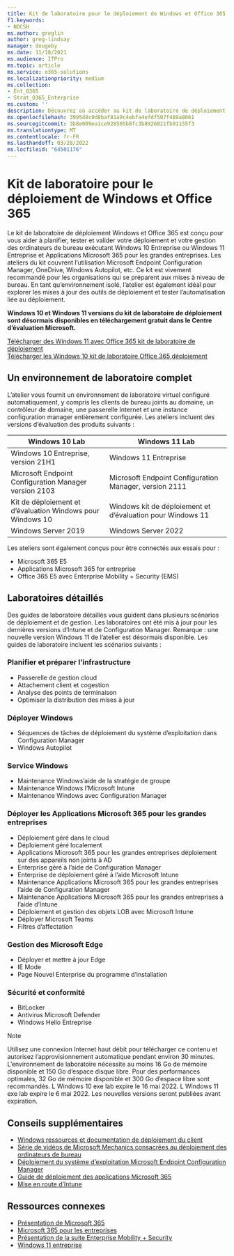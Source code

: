 ```yaml
---
title: Kit de laboratoire pour le déploiement de Windows et Office 365
f1.keywords:
- NOCSH
ms.author: greglin
author: greg-lindsay
manager: dougeby
ms.date: 11/18/2021
ms.audience: ITPro
ms.topic: article
ms.service: o365-solutions
ms.localizationpriority: medium
ms.collection:
- Ent_O365
- Strat_O365_Enterprise
ms.custom: ''
description: Découvrez où accéder au kit de laboratoire de déploiement Windows et Office de déploiement.
ms.openlocfilehash: 3995d8c0d8baf81a9c4ebfa4efdf587f489a8061
ms.sourcegitcommit: 3b8e009ea1ce928505b8fc3b8926021fb91155f3
ms.translationtype: MT
ms.contentlocale: fr-FR
ms.lasthandoff: 03/28/2022
ms.locfileid: "64501176"
---
```

# <a name="windows-and-office-365-deployment-lab-kit"></a>Kit de laboratoire pour le déploiement de Windows et Office 365

Le kit de laboratoire de déploiement Windows et Office 365 est conçu pour vous aider à planifier, tester et valider votre déploiement et votre gestion des ordinateurs de bureau exécutant Windows 10 Entreprise ou Windows 11 Entreprise et Applications Microsoft 365 pour les grandes entreprises. Les ateliers du kit couvrent l’utilisation Microsoft Endpoint Configuration Manager, OneDrive, Windows Autopilot, etc. Ce kit est vivement recommandé pour les organisations qui se préparent aux mises à niveau de bureau. En tant qu’environnement isolé, l’atelier est également idéal pour explorer les mises à jour des outils de déploiement et tester l’automatisation liée au déploiement.

**Windows 10 et Windows 11 versions du kit de laboratoire de déploiement sont désormais disponibles en téléchargement gratuit dans le Centre d’évaluation Microsoft.**

[Télécharger des Windows 11 avec Office 365 kit de laboratoire de déploiement](https://www.microsoft.com/evalcenter/evaluate-windows-11-office-365-lab-kit)<br>
[Télécharger les Windows 10 kit de laboratoire Office 365 déploiement](https://www.microsoft.com/evalcenter/evaluate-lab-kit)

## <a name="a-complete-lab-environment"></a>Un environnement de laboratoire complet

L’atelier vous fournit un environnement de laboratoire virtuel configuré automatiquement, y compris les clients de bureau joints au domaine, un contrôleur de domaine, une passerelle Internet et une instance configuration manager entièrement configurée. Les ateliers incluent des versions d’évaluation des produits suivants :


|Windows 10 Lab  |Windows 11 Lab  |
|---------|---------|
|Windows 10 Entreprise, version 21H1      | Windows 11 Entreprise        |
|Microsoft Endpoint Configuration Manager version 2103     |  Microsoft Endpoint Configuration Manager, version 2111      | 
|Kit de déploiement et d’évaluation Windows pour Windows 10     |  Windows kit de déploiement et d’évaluation pour Windows 11      | 
|Windows Server 2019     |  Windows Server 2022      | 

Les ateliers sont également conçus pour être connectés aux essais pour :

- Microsoft 365 E5
- Applications Microsoft 365 for entreprise
- Office 365 E5 avec Enterprise Mobility + Security (EMS)

## <a name="step-by-step-labs"></a>Laboratoires détaillés

Des guides de laboratoire détaillés vous guident dans plusieurs scénarios de déploiement et de gestion. Les laboratoires ont été mis à jour pour les dernières versions d’Intune et de Configuration Manager. Remarque : une nouvelle version Windows 11 de l’atelier est désormais disponible. Les guides de laboratoire incluent les scénarios suivants : 

### <a name="plan-and-prepare-infrastructure"></a>Planifier et préparer l’infrastructure

- Passerelle de gestion cloud 
- Attachement client et cogestion
- Analyse des points de terminaison
- Optimiser la distribution des mises à jour

### <a name="deploy-windows"></a>Déployer Windows 

- Séquences de tâches de déploiement du système d’exploitation dans Configuration Manager
- Windows Autopilot

### <a name="service-windows"></a>Service Windows 

- Maintenance Windows’aide de la stratégie de groupe
- Maintenance Windows l’Microsoft Intune
- Maintenance Windows avec Configuration Manager

### <a name="deploy-microsoft-365-apps-for-enterprise"></a>Déployer les Applications Microsoft 365 pour les grandes entreprises

- Déploiement géré dans le cloud
- Déploiement géré localement
- Applications Microsoft 365 pour les grandes entreprises déploiement sur des appareils non joints à AD
- Enterprise géré à l’aide de Configuration Manager
- Enterprise de déploiement géré à l’aide Microsoft Intune
- Maintenance Applications Microsoft 365 pour les grandes entreprises l’aide de Configuration Manager
- Maintenance Applications Microsoft 365 pour les grandes entreprises à l’aide d’Intune
- Déploiement et gestion des objets LOB avec Microsoft Intune
- Déployer Microsoft Teams
- Filtres d’affectation

### <a name="managing-microsoft-edge"></a>Gestion des Microsoft Edge 

- Déployer et mettre à jour Edge    
- IE Mode
- Page Nouvel Enterprise du programme d’installation 

### <a name="security-and-compliance"></a>Sécurité et conformité 

- BitLocker 
- Antivirus Microsoft Defender  
- Windows Hello Entreprise    

> [!NOTE]
> Utilisez une connexion Internet haut débit pour télécharger ce contenu et autorisez l’approvisionnement automatique pendant environ 30 minutes. L’environnement de laboratoire nécessite au moins 16 Go de mémoire disponible et 150 Go d’espace disque libre. Pour des performances optimales, 32 Go de mémoire disponible et 300 Go d’espace libre sont recommandés. L Windows 10 exe lab expire le 16 mai 2022. L Windows 11 exe lab expire le 6 mai 2022. Les nouvelles versions seront publiées avant expiration.

## <a name="additional-guidance"></a>Conseils supplémentaires

- [Windows ressources et documentation de déploiement du client](/windows/deployment)
- [Série de vidéos de Microsoft Mechanics consacrées au déploiement des ordinateurs de bureau](https://www.aka.ms/watchhowtoshift)
- [Déploiement du système d’exploitation Microsoft Endpoint Configuration Manager](/mem/configmgr/osd/understand/introduction-to-operating-system-deployment)
- [Guide de déploiement des applications Microsoft 365](/deployoffice/deployment-guide-microsoft-365-apps)
- [Mise en route d’Intune](/intune/get-started-evaluation)

## <a name="related-resources"></a>Ressources connexes

- [Présentation de Microsoft 365](https://www.microsoft.com/microsoft-365/default.aspx)
- [Microsoft 365 pour les entreprises](https://products.office.com/business/office)
- [Présentation de la suite Enterprise Mobility + Security](https://www.microsoft.com/cloud-platform/enterprise-mobility-security)
- [Windows 11 entreprise](https://www.microsoft.com/windows/business)

